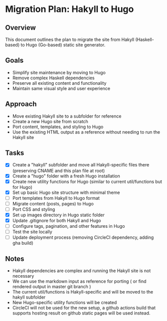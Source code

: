 # Migration Plan: Hakyll to Hugo

## Overview
This document outlines the plan to migrate the site from Hakyll (Haskell-based) to Hugo (Go-based) static site generator.

## Goals
- Simplify site maintenance by moving to Hugo
- Remove complex Haskell dependencies
- Preserve all existing content and functionality
- Maintain same visual style and user experience

## Approach
- Move existing Hakyll site to a subfolder for reference
- Create a new Hugo site from scratch
- Port content, templates, and styling to Hugo
- Use the existing HTML output as a reference without needing to run the Hakyll site

## Tasks
- [x] Create a "hakyll" subfolder and move all Hakyll-specific files there (preserving CNAME and this plan file at root)
- [x] Create a "hugo" folder with a fresh Hugo installation
- [x] Create new utility functions for Hugo (similar to current util/functions but for Hugo)
- [x] Set up basic Hugo site structure with minimal theme
- [ ] Port templates from Hakyll to Hugo format
- [ ] Migrate content (posts, pages) to Hugo
- [ ] Port CSS and styling
- [x] Set up images directory in Hugo static folder
- [x] Update .gitignore for both Hakyll and Hugo
- [ ] Configure tags, pagination, and other features in Hugo
- [ ] Test the site locally
- [ ] Update deployment process (removing CircleCI dependency, adding gha build)

## Notes
- Hakyll dependencies are complex and running the Hakyll site is not necessary
- We can use the markdown input as reference for porting ( or find rendered output in master git branch )
- The current util/functions is Hakyll-specific and will be moved to the hakyll subfolder
- New Hugo-specific utility functions will be created
- CircleCI will not be used for the new setup, a github actions build that supports hosting result on github static pages will be used instead.